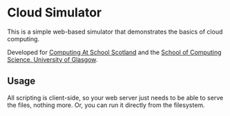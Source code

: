 Cloud Simulator
===============

This is a simple web-based simulator that demonstrates the basics of cloud computing.

Developed for [Computing At School Scotland](http://www.cas.scot/) and the [School of Computing Science, University of Glasgow](http://www.gla.ac.uk/schools/computing/).


Usage
-----

All scripting is client-side, so your web server just needs to be able to serve the files, nothing more. Or, you can run it directly from the filesystem.
